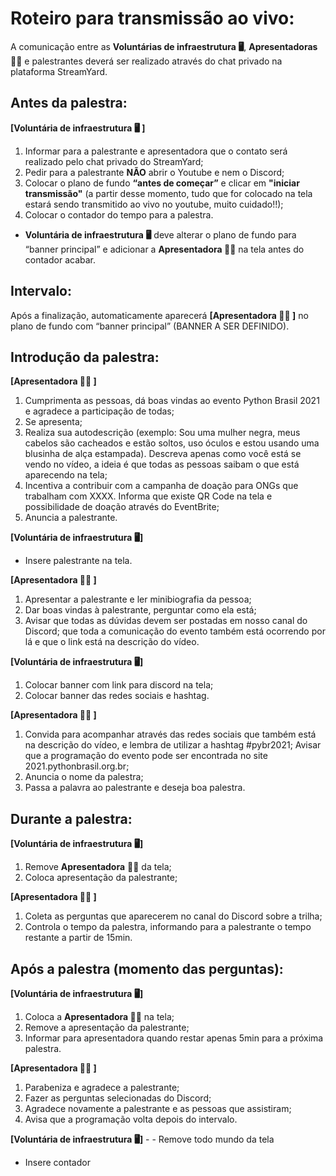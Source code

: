 # Roteiro para transmissão ao vivo:

A comunicação entre as **Voluntárias de infraestrutura :desktop_computer:**, **Apresentadoras :woman_juggling:** e palestrantes deverá ser realizado através do chat privado na plataforma StreamYard.

## Antes da palestra:

**[Voluntária de infraestrutura :desktop_computer: ]**

1. Informar para a palestrante e apresentadora que o contato será realizado pelo chat privado do StreamYard;
2. Pedir para a palestrante **NÃO** abrir o Youtube e nem o Discord;
3. Colocar o plano de fundo **“antes de começar”** e clicar em **"iniciar transmissão"** (a partir desse momento, tudo que for colocado na tela estará sendo transmitido ao vivo no youtube, muito cuidado!!);
4. Colocar o contador do tempo para a palestra.

- **Voluntária de infraestrutura :desktop_computer:** deve alterar o plano de fundo para “banner principal” e adicionar a **Apresentadora :woman_juggling:** na tela antes do contador acabar.

## Intervalo:
Após a finalização, automaticamente aparecerá **[Apresentadora :woman_juggling: ]** no plano de fundo com “banner principal” (BANNER A SER DEFINIDO).

## Introdução da palestra:

**[Apresentadora :woman_juggling: ]**
1. Cumprimenta as pessoas, dá boas vindas ao evento Python Brasil 2021 e agradece a participação de todas;
2. Se apresenta;
3. Realiza sua autodescrição (exemplo: Sou uma mulher negra, meus cabelos são cacheados e estão soltos, uso óculos e estou usando uma blusinha de alça estampada). Descreva apenas como você está se vendo no vídeo, a ideia é que todas as pessoas saibam o que está aparecendo na tela;
4. Incentiva a contribuir com a campanha de doação para ONGs que trabalham com XXXX. Informa que existe QR Code na tela e possibilidade de doação através do EventBrite;
5. Anuncia a palestrante.

**[Voluntária de infraestrutura :desktop_computer:]**

- Insere palestrante na tela.

**[Apresentadora :woman_juggling: ]**

1. Apresentar a palestrante e ler minibiografia da pessoa;
2. Dar boas vindas à palestrante, perguntar como ela está;
3. Avisar que todas as dúvidas devem ser postadas em nosso canal do Discord; que toda a comunicação do evento também está ocorrendo por lá e que o link está na descrição do vídeo.

**[Voluntária de infraestrutura :desktop_computer:]**
1. Colocar banner com link para discord na tela;
2. Colocar banner das redes sociais e hashtag.

**[Apresentadora :woman_juggling: ]**
1. Convida para acompanhar através das redes sociais que também está na descrição do vídeo, e lembra de utilizar a hashtag #pybr2021;
Avisar que a programação do evento pode ser encontrada no site 2021.pythonbrasil.org.br;
2. Anuncia o nome da palestra;
3. Passa a palavra ao palestrante e deseja boa palestra.

## Durante a palestra:

**[Voluntária de infraestrutura :desktop_computer:]**
1. Remove **Apresentadora** :woman_juggling: da tela;
2. Coloca apresentação da palestrante;

**[Apresentadora :woman_juggling: ]**
1. Coleta as perguntas que aparecerem no canal do Discord sobre a trilha;
2. Controla o tempo da palestra, informando para a palestrante o tempo restante a partir de 15min.

## Após a palestra (momento das perguntas):

**[Voluntária de infraestrutura :desktop_computer:]**
1. Coloca a **Apresentadora :woman_juggling:** na tela; 
2. Remove a apresentação da palestrante;
3. Informar para apresentadora quando restar apenas 5min para a próxima palestra.

**[Apresentadora :woman_juggling: ]**
1. Parabeniza e agradece a palestrante; 
2. Fazer as perguntas selecionadas do Discord;
3. Agradece novamente a palestrante e as pessoas que assistiram; 
4. Avisa que a programação volta depois do intervalo.
   
**[Voluntária de infraestrutura :desktop_computer:]**  -  - Remove todo mundo da tela
- Insere contador
